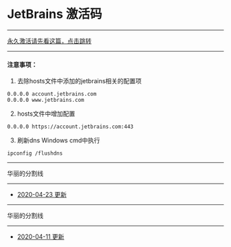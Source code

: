 # JetBrains 激活码

------

[永久激活请先看这篇，点击跳转](creak/README.md)

------


#### 注意事项：

1. 去除hosts文件中添加的jetbrains相关的配置项
```ssh
0.0.0.0 account.jetbrains.com
0.0.0.0 www.jetbrains.com
```
2. hosts文件中增加配置
```ssh
0.0.0.0 https://account.jetbrains.com:443
```
3. 刷新dns
Windows cmd中执行
```ssh
ipconfig /flushdns
```

------

华丽的分割线 

------


- [2020-04-23 更新](licenses/2020-04-23.md)

------

华丽的分割线 

------


- [2020-04-11 更新](licenses/2020-04-11.md)

